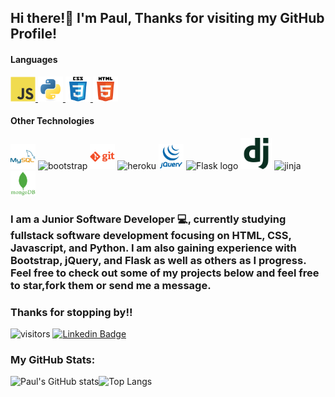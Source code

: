 ## Hi there!:wave: I'm Paul, Thanks for visiting my GitHub Profile! 

#### Languages 
<a href="https://developer.mozilla.org/en-US/docs/Web/JavaScript" target="_blank"> <img src="https://raw.githubusercontent.com/devicons/devicon/master/icons/javascript/javascript-original.svg" alt="javascript" width="40" height="40"/> </a> <a href="https://www.python.org" target="_blank"> <img src="https://raw.githubusercontent.com/devicons/devicon/master/icons/python/python-original.svg" alt="python" width="40" height="40"/> </a> <a href="https://www.w3schools.com/css/" target="_blank"> <img src="https://raw.githubusercontent.com/devicons/devicon/master/icons/css3/css3-original-wordmark.svg" alt="css3" width="40" height="40"/> </a> <a href="https://www.w3.org/html/" target="_blank"> <img src="https://raw.githubusercontent.com/devicons/devicon/master/icons/html5/html5-original-wordmark.svg" alt="html5" width="40" height="40"/> </a>

#### Other Technologies 
<p><img src="https://raw.githubusercontent.com/devicons/devicon/master/icons/mysql/mysql-original-wordmark.svg" alt="mysql" width="40" height="40"/>
<img src="https://icongr.am/devicon/bootstrap-plain-wordmark.svg?size=128&color=922fb6" alt="bootstrap" width="40" height="40"/>
<img src="https://github.com/devicons/devicon/blob/master/icons/git/git-plain-wordmark.svg" alt="Git logo" width="40px" height="40px" />
<img src="https://icongr.am/devicon/heroku-plain-wordmark.svg?size=128&color=98a9a7" alt="heroku" width="40" height="40"/>
<img src="https://github.com/devicons/devicon/blob/master/icons/jquery/jquery-plain-wordmark.svg" alt="jQuery logo" width="40px" height="40px" />
<img src="https://icongr.am/simple/flask.svg?size=128&color=ada9a9&colored=false" alt="Flask logo" width="40px" height="40px" />
<img src="https://github.com/devicons/devicon/blob/master/icons/django/django-plain.svg" alt="Django logo" width="50px" height="50px" />
<img src="https://icongr.am/simple/jinja.svg?size=128&color=ffffff&colored=false" alt="jinja" width="40" height="40"/>
<img src="https://github.com/devicons/devicon/blob/master/icons/mongodb/mongodb-plain-wordmark.svg" alt="MongoDB logo" width="40px" height="40px" /></p>
 
### I am a Junior Software Developer :computer:, currently studying fullstack software development focusing on HTML, CSS, Javascript, and Python. I am also gaining experience with Bootstrap, jQuery, and Flask as well as others as I progress. Feel free to check out some of my projects below and feel free to star,fork them or send me a message. 

### Thanks for stopping by!! 
![visitors](https://visitor-badge.laobi.icu/badge?page_id=paulvmking.paulvmking) [![Linkedin Badge](https://img.shields.io/badge/-LinkedIn-0e76a8?style=flat-square&logo=Linkedin&logoColor=white)](https://www.linkedin.com/in/paul-king-615786163/)
### My GitHub Stats:  

![Paul's GitHub stats](https://github-readme-stats.vercel.app/api?username=paulvmking&theme=gruvbox)![Top Langs](https://github-readme-stats.vercel.app/api/top-langs/?username=paulvmking&layout=compact&langs_count=8&theme=gruvbox)



